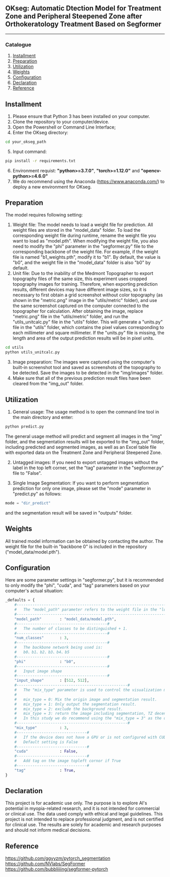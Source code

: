 ## OKseg: Automatic Dtection Model for Treatment Zone and Peripheral Steepened Zone after Orthokeratology Treatment Based on Segformer
---

### Catalogue
1. [Installment](#Installment)
2. [Preparation](#Preparation)
3. [Utilization](#Utilization)
4. [Weights](#Weights)
5. [Configuration](#Configuration)
6. [Declaration](#Declaration)
7. [Reference](#Reference)

## Installment
1. Please ensure that Python 3 has been installed on your computer.
2. Clone the repository to your computer/device.
3. Open the Powershell or Command Line Interface;
4. Enter the OKseg directory:
```cmd
cd your_okseg_path
```
5. Input command:
```cmd
pip install -r requirements.txt
```
6. Environment requist: **"python>=3.7.0"**, **"torch>=1.12.0"** and **"opencv-python>=4.6.0"**
7. We do recommend using the Anaconda (https://www.anaconda.com/) to deploy a new environment for OKseg.

## Preparation
The model requires following setting:
1. Weight file: The model needs to load a weight file for prediction. All weight files are stored in the "model_data" folder. To load the corresponding weight file during runtime, rename the weight file you want to load as "model.pth". When modifying the weight file, you also need to modify the "phi" parameter in the "segformer.py" file to the corresponding backbone of the weight file. For example, if the weight file is named "b1_weights.pth", modify it to "b1". By default, the value is "b0", and the weight file in the "model_data" folder is also "b0" by default.
2. Unit file: Due to the inability of the Medmont Topographer to export topography files of the same size, this experiment uses cropped topography images for training. Therefore, when exporting prediction results, different devices may have different image sizes, so it is necessary to first obtain a grid screenshot without color topography (as shown in the "metric.png" image in the "utils/metric" folder), and use the same screenshot captured on the computer connected to the topographer for calculation. After obtaining the image, replace "metric.png" file in the "utils/metric" folder, and run the "utils_unitcalc.py" file in the "utils" folder. This will generate a "units.py" file in the "utils" folder, which contains the pixel values corresponding to each millimeter and square millimeter. If the "units.py" file is missing, the length and area of the output prediction results will be in pixel units.
```cmd
cd utils
python utils_unitcalc.py
```
3. Image preparation: The images were captured using the computer's built-in screenshot tool and saved as screenshots of the topography to be detected. Save the images to be detected in the "img/images" folder.
4. Make sure that all of the previous prediction result files have been cleared from the "img_out" folder.

## Utilization
1. General usage: The usage method is to open the command line tool in the main directory and enter:
```cmd
python predict.py
```
The general usage method will predict and segment all images in the "img" folder, and the segmentation results will be exported to the "img_out" folder, including predicted and segmented images, as well as an Excel table file with exported data on the Treatment Zone and Peripheral Steepened Zone.

2. Untagged images: If you need to export untagged images without the label in the top left corner, set the "tag" parameter in the "segformer.py" file to "False".

3. Single Image Segmentation: If you want to perform segmentation prediction for only one image, please set the "mode" parameter in "predict.py" as follows:
```python
mode = "dir_predict"
```
and the segmentation result will be saved in "outputs" folder.

## Weights
All trained model information can be obtained by contacting the author. The weight file for the built-in "backbone 0" is included in the repository ("model_data/model.pth").

## Configuration
Here are some parameter settings in "segformer.py", but it is recommended to only modify the "phi", "cuda", and "tag" parameters based on your computer's actual situation:
```python
_defaults = {
    #-------------------------------------------------------------------#
    #   The "model_path" parameter refers to the weight file in the "logs" folder.
    #-------------------------------------------------------------------#
    "model_path"        : "model_data/model.pth",
    #----------------------------------------#
    #   The number of classes to be distinguished + 1.
    #----------------------------------------#
    "num_classes"       : 3,
    #----------------------------------------#
    #   The backbone network being used is:
    #   b0、b1、b2、b3、b4、b5
    #----------------------------------------#
    "phi"               : "b0",
    #----------------------------------------#
    #   Input image shape
    #----------------------------------------#
    "input_shape"       : [512, 512],
    #-------------------------------------------------#
    #   The "mix_type" parameter is used to control the visualization method of the detection results.
    #
    #   mix_type = 0: Mix the origin image and segmentation result.
    #   mix_type = 1: Only output the segmentation result.
    #   mix_type = 2: exclude the background result.
    #   mix_type = 3: return the image including segmentation, TZ decentration result
    #   In this study we do recommend using the "mix_type = 3" as the default setting in segmentation.
    #-------------------------------------------------#
    "mix_type"          : 3,
    #-------------------------------#
    #   If the device does not have a GPU or is not configured with CUDA, please set it to False here.
    #   Default setting is False
    #-------------------------------#
    "cuda"              : False,
    #-------------------------------#
    #   Add tag on the image topleft cornor if True
    #-------------------------------#
    "tag"               : True,
}
```

## Declaration
This project is for academic use only. The purpose is to explore AI's potential in myopia-related research, and it is not intended for commercial or clinical use. The data used comply with ethical and legal guidelines. This project is not intended to replace professional judgment, and is not certified for clinical use. The results are solely for academic and research purposes and should not inform medical decisions.

## Reference
https://github.com/ggyyzm/pytorch_segmentation  
https://github.com/NVlabs/SegFormer  
https://github.com/bubbliiiing/segformer-pytorch